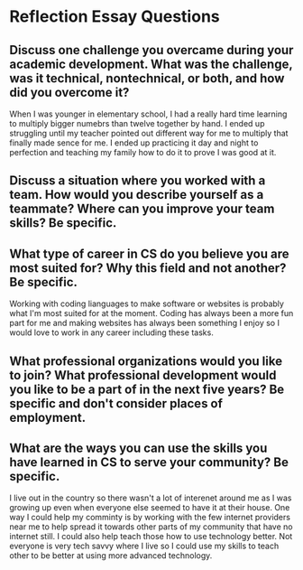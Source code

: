 # Reflection Essay Questions

## Discuss one challenge you overcame during your academic development. What was the challenge, was it technical, nontechnical, or both, and how did you overcome it?

When I was younger in elementary school, I had a really hard time learning to multiply bigger numebrs than twelve together by hand. I ended up struggling until my teacher pointed out different way for me to multiply that finally made sence for me. I ended up practicing it day and night to perfection and teaching my family how to do it to prove I was good at it.

## Discuss a situation where you worked with a team. How would you describe yourself as a teammate? Where can you improve your team skills? Be specific.



## What type of career in CS do you believe you are most suited for? Why this field and not another? Be specific.

Working with coding lianguages to make software or websites is probably what I'm most suited for at the moment. Coding has always been a more fun part for me and making websites has always been something I enjoy so I would love to work in any career including these tasks.

## What professional organizations would you like to join? What professional development would you like to be a part of in the next five years? Be specific and don't consider places of employment.



## What are the ways you can use the skills you have learned in CS to serve your community? Be specific.

I live out in the country so there wasn't a lot of interenet around me as I was growing up even when everyone else seemed to have it at their house. One way I could help my comminty is by working with the few internet providers near me to help spread it towards other parts of my community that have no internet still. I could also help teach those how to use technology better. Not everyone is very tech savvy where I live so I could use my skills to teach other to be better at using more advanced technology.


